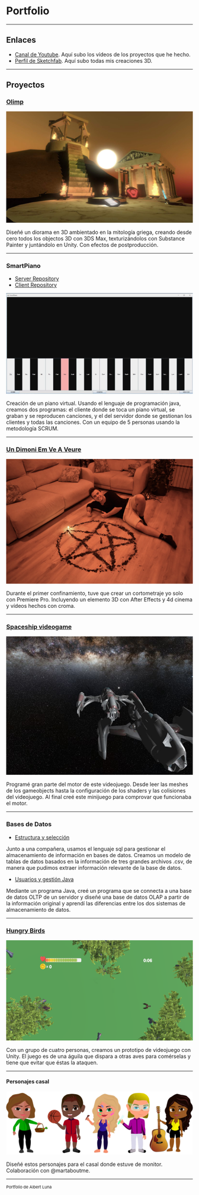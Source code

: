 # Portfolio

---
## Enlaces

- [Canal de Youtube](https://www.youtube.com/channel/UCwkT-sYdwxnXuFxn2ChyB_Q/). Aquí subo los vídeos de los proyectos que he hecho.
- [Perfil de Sketchfab](https://sketchfab.com/albertluna). Aquí subo todas mis creaciones 3D.

---

## Proyectos

### [Olimp](https://github.com/albertluna/Olimp_executable/)

<img src="/pdf/Foto_Olimp.jpg?raw=true"/>

Diseñé un diorama en 3D ambientado en la mitología griega, creando desde cero todos los objectos 3D con 3DS Max, texturizándolos con Substance Painter y juntándolo en Unity. Con efectos de postproducción.

---
### SmartPiano

 - [Server Repository](https://github.com/albertluna/SmartPiano_Server)
 - [Client Repository](https://github.com/albertluna/SmartPiano_Client)
<img src="images/SmartPiano.png?raw=true"/>

Creación de un piano virtual. Usando el lenguaje de programación java, creamos dos programas: el cliente donde se toca un piano virtual, se graban y se reproducen canciones, y el del servidor donde se gestionan los clientes y todas las canciones. Con un equipo de 5 personas usando la metodología SCRUM.

---
### [Un Dimoni Em Ve A Veure](https://www.youtube.com/watch?v=6wn-p90MXIw/)

<img src="/images/UDEVAV_foto.JPG?raw=true"/>

Durante el primer confinamiento, tuve que crear un cortometraje yo solo con Premiere Pro. Incluyendo un elemento 3D con After Effects y 4d cinema y vídeos hechos con croma. 

---
### [Spaceship videogame](https://github.com/albertluna/Space_videogame/)

<img src="images/SpaceGame.png?raw=true"/>

Programé gran parte del motor de este videojuego. Desde leer las meshes de los gameobjects hasta la configuración de los shaders y las colisiones del videojuego.
Al final creé este minijuego para comprovar que funcionaba el motor.

---
### Bases de Datos

 - [Estructura y selección](https://github.com/albertluna/BBDD/)
 
Junto a una compañera, usamos el lenguaje sql para gestionar el almacenamiento de información en bases de datos. Creamos un modelo de tablas de datos basados en la información de tres grandes archivos .csv, de manera que pudimos extraer información relevante de la base de datos.
 
 - [Usuarios y gestión Java](https://github.com/albertluna/BBDDJava/)
 
Mediante un programa Java, creé un programa que se connecta a una base de datos OLTP de un servidor y diseñé una base de datos OLAP a partir de la información original y aprendí las diferencias entre los dos sistemas de almacenamiento de datos.
 
---
### [Hungry Birds](https://github.com/albertluna/HungryBirds/)

<img src="images/Captura_HungryBirds.PNG?raw=true"/>

Con un grupo de cuatro personas, creamos un prototipo de videojuego con Unity. El juego es de una águila que dispara a otras aves para comérselas y tiene que evitar que éstas la ataquen.

---
#### Personajes casal

<img src="/images/CI_casal.png?raw=true"/>

Diseñé estos personajes para el casal donde estuve de monitor. 
Colaboración con @martaboutme. 



---
<p style="font-size:11px">Portfolio de Albert Luna</p>
